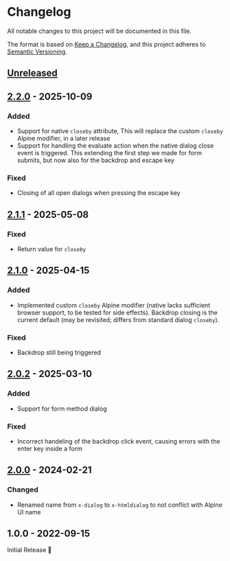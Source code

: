 # Changelog

All notable changes to this project will be documented in this file.

The format is based on [Keep a Changelog](https://keepachangelog.com/en/1.1.0/),
and this project adheres to [Semantic Versioning](https://semver.org/spec/v2.0.0.html).

## [Unreleased]
[Unreleased]: https://github.com/fylgja/alpinejs-dialog/compare/v2.2.1...HEAD

## [2.2.0] - 2025-10-09
[2.2.0]: https://github.com/fylgja/alpinejs-dialog/compare/v2.1.1...v2.2.0

### Added

- Support for native `closeby` attribute,
  This will replace the custom `closeby` Alpine modifier, in a later release
- Support for handling the evaluate action when the native dialog close event is triggered.
  This extending the first step we made for form submits, but now also for the backdrop and escape key

### Fixed

- Closing of all open dialogs when pressing the escape key

## [2.1.1] - 2025-05-08
[2.1.1]: https://github.com/fylgja/alpinejs-dialog/compare/v2.1.0...v2.1.1

### Fixed

- Return value for `closeby`

## [2.1.0] - 2025-04-15
[2.1.0]: https://github.com/fylgja/alpinejs-dialog/compare/v2.0.2...v2.1.0

### Added

- Implemented custom `closeby` Alpine modifier (native lacks sufficient browser support,
  to be tested for side effects).
  Backdrop closing is the current default (may be revisited; differs from standard dialog `closeby`).

### Fixed

- Backdrop still being triggered

## [2.0.2] - 2025-03-10
[2.0.2]: https://github.com/fylgja/alpinejs-dialog/compare/v2.0.0...v2.0.2

### Added

- Support for form method dialog

### Fixed

- Incorrect handeling of the backdrop click event, causing errors with the enter key inside a form

## [2.0.0] - 2024-02-21
[2.0.0]: https://github.com/fylgja/alpinejs-dialog/compare/v1.0.0...v2.0.0

### Changed

- Renamed name from `x-dialog` to `x-htmldialog` to not conflict with Alpine UI name

## 1.0.0 - 2022-09-15

Initial Release 🎉
